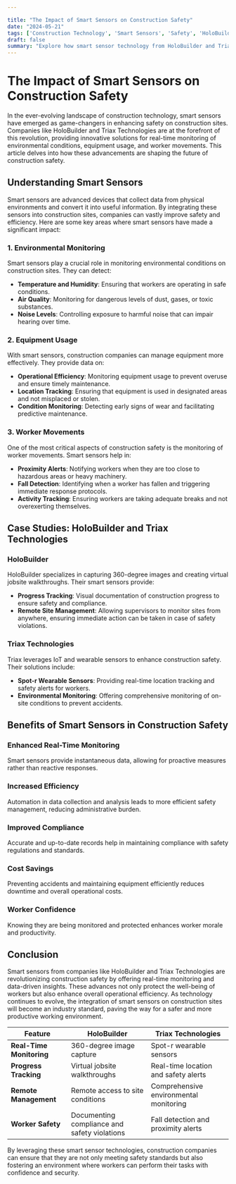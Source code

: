 ```yaml
---

title: "The Impact of Smart Sensors on Construction Safety"
date: "2024-05-21"
tags: ['Construction Technology', 'Smart Sensors', 'Safety', 'HoloBuilder', 'Triax Technologies', 'Real-time Monitoring', 'Construction Site Safety']
draft: false
summary: "Explore how smart sensor technology from HoloBuilder and Triax Technologies is revolutionizing construction safety through real-time monitoring of environmental conditions, equipment usage, and worker movements."
---
```


# The Impact of Smart Sensors on Construction Safety

In the ever-evolving landscape of construction technology, smart sensors have emerged as game-changers in enhancing safety on construction sites. Companies like HoloBuilder and Triax Technologies are at the forefront of this revolution, providing innovative solutions for real-time monitoring of environmental conditions, equipment usage, and worker movements. This article delves into how these advancements are shaping the future of construction safety.

## Understanding Smart Sensors

Smart sensors are advanced devices that collect data from physical environments and convert it into useful information. By integrating these sensors into construction sites, companies can vastly improve safety and efficiency. Here are some key areas where smart sensors have made a significant impact:

### 1. Environmental Monitoring

Smart sensors play a crucial role in monitoring environmental conditions on construction sites. They can detect:

- **Temperature and Humidity**: Ensuring that workers are operating in safe conditions.
- **Air Quality**: Monitoring for dangerous levels of dust, gases, or toxic substances.
- **Noise Levels**: Controlling exposure to harmful noise that can impair hearing over time.

### 2. Equipment Usage

With smart sensors, construction companies can manage equipment more effectively. They provide data on:

- **Operational Efficiency**: Monitoring equipment usage to prevent overuse and ensure timely maintenance.
- **Location Tracking**: Ensuring that equipment is used in designated areas and not misplaced or stolen.
- **Condition Monitoring**: Detecting early signs of wear and facilitating predictive maintenance.

### 3. Worker Movements

One of the most critical aspects of construction safety is the monitoring of worker movements. Smart sensors help in:

- **Proximity Alerts**: Notifying workers when they are too close to hazardous areas or heavy machinery.
- **Fall Detection**: Identifying when a worker has fallen and triggering immediate response protocols.
- **Activity Tracking**: Ensuring workers are taking adequate breaks and not overexerting themselves.

## Case Studies: HoloBuilder and Triax Technologies

### HoloBuilder

HoloBuilder specializes in capturing 360-degree images and creating virtual jobsite walkthroughs. Their smart sensors provide:

- **Progress Tracking**: Visual documentation of construction progress to ensure safety and compliance.
- **Remote Site Management**: Allowing supervisors to monitor sites from anywhere, ensuring immediate action can be taken in case of safety violations.

### Triax Technologies

Triax leverages IoT and wearable sensors to enhance construction safety. Their solutions include:

- **Spot-r Wearable Sensors**: Providing real-time location tracking and safety alerts for workers.
- **Environmental Monitoring**: Offering comprehensive monitoring of on-site conditions to prevent accidents.

## Benefits of Smart Sensors in Construction Safety

### Enhanced Real-Time Monitoring

Smart sensors provide instantaneous data, allowing for proactive measures rather than reactive responses.

### Increased Efficiency

Automation in data collection and analysis leads to more efficient safety management, reducing administrative burden.

### Improved Compliance

Accurate and up-to-date records help in maintaining compliance with safety regulations and standards.

### Cost Savings

Preventing accidents and maintaining equipment efficiently reduces downtime and overall operational costs.

### Worker Confidence

Knowing they are being monitored and protected enhances worker morale and productivity.

## Conclusion

Smart sensors from companies like HoloBuilder and Triax Technologies are revolutionizing construction safety by offering real-time monitoring and data-driven insights. These advances not only protect the well-being of workers but also enhance overall operational efficiency. As technology continues to evolve, the integration of smart sensors on construction sites will become an industry standard, paving the way for a safer and more productive working environment.

| **Feature**              | **HoloBuilder**                             | **Triax Technologies**                      |
|--------------------------|---------------------------------------------|--------------------------------------------|
| **Real-Time Monitoring** | 360-degree image capture                    | Spot-r wearable sensors                    |
| **Progress Tracking**    | Virtual jobsite walkthroughs                | Real-time location and safety alerts       |
| **Remote Management**    | Remote access to site conditions            | Comprehensive environmental monitoring     |
| **Worker Safety**        | Documenting compliance and safety violations| Fall detection and proximity alerts        |

By leveraging these smart sensor technologies, construction companies can ensure that they are not only meeting safety standards but also fostering an environment where workers can perform their tasks with confidence and security.

```
